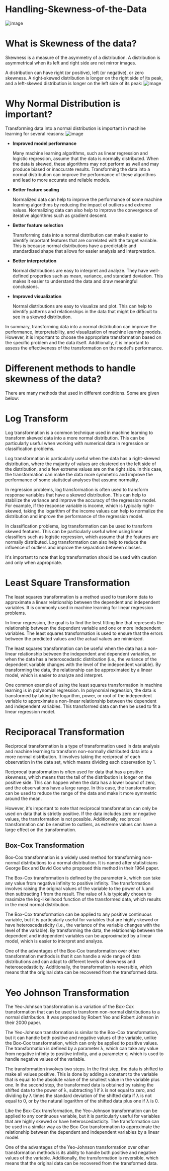 # Handling-Skewness-of-the-Data
![image](https://user-images.githubusercontent.com/92606737/222619099-38033234-1c5a-4bae-9587-0c3296644206.png)

# What is Skewness of the data?
Skewness is a measure of the asymmetry of a distribution. A distribution is asymmetrical when its left and right side are not mirror images.

A distribution can have right (or positive), left (or negative), or zero skewness. A right-skewed distribution is longer on the right side of its peak, and a left-skewed distribution is longer on the left side of its peak:
![image](https://user-images.githubusercontent.com/92606737/222619252-4de0d028-05b0-4994-96d8-8d840f375153.png)



# Why Normal Distribution is important?
Transforming data into a normal distribution is important in machine learning for several reasons:
![image](https://user-images.githubusercontent.com/92606737/222619873-4705b99e-e05d-43d0-a4eb-7f652b3c230d.png)

- __Improved model performance__

     Many machine learning algorithms, such as linear regression and logistic regression, assume that the data is normally distributed. When the data is skewed, these algorithms may not perform as well and may produce biased or inaccurate results. Transforming the data into a normal distribution can improve the performance of these algorithms and lead to more accurate and reliable models.

- __Better feature scaling__
   
   Normalized data can help to improve the performance of some machine learning algorithms by reducing the impact of outliers and extreme values. Normalizing data can also help to improve the convergence of iterative algorithms such as gradient descent.

- __Better feature selection__
  
  Transforming data into a normal distribution can make it easier to identify important features that are correlated with the target variable. This is because normal distributions have a predictable and standardized shape that allows for easier analysis and interpretation.

- __Better interpretation__
    
   Normal distributions are easy to interpret and analyze. They have well-defined properties such as mean, variance, and standard deviation. This makes it easier to understand the data and draw meaningful conclusions.

- __Improved visualization__

   Normal distributions are easy to visualize and plot. This can help to identify patterns and relationships in the data that might be difficult to see in a skewed distribution.

In summary, transforming data into a normal distribution can improve the performance, interpretability, and visualization of machine learning models. However, it is important to choose the appropriate transformation based on the specific problem and the data itself. Additionally, it is important to assess the effectiveness of the transformation on the model's performance.


# Differenent methods to handle skewness of the data?
There are many methods that used in different conditions. Some are given below:
# Log Transform
   
   Log transformation is a common technique used in machine learning to transform skewed data into a more normal distribution. This can be particularly useful when working with numerical data in regression or classification problems.
   
   Log transformation is particularly useful when the data has a right-skewed distribution, where the majority of values are clustered on the left side of the distribution, and a few extreme values are on the right side. In this case, the transformation can make the data more symmetric and improve the performance of some statistical analyses that assume normality.

  In regression problems, log transformation is often used to transform response variables that have a skewed distribution. This can help to stabilize the variance and improve the accuracy of the regression model. For example, if the response variable is income, which is typically right-skewed, taking the logarithm of the income values can help to normalize the distribution and improve the performance of the regression model.

  In classification problems, log transformation can be used to transform skewed features. This can be particularly useful when using linear classifiers such as logistic regression, which assume that the features are normally distributed. Log transformation can also help to reduce the influence of outliers and improve the separation between classes.

  It's important to note that log transformation should be used with caution and only when appropriate.

 
# Least Square Transformation

The least squares transformation is a method used to transform data to approximate a linear relationship between the dependent and independent variables. It is commonly used in machine learning for linear regression problems.

In linear regression, the goal is to find the best fitting line that represents the relationship between the dependent variable and one or more independent variables. The least squares transformation is used to ensure that the errors between the predicted values and the actual values are minimized.

The least squares transformation can be useful when the data has a non-linear relationship between the independent and dependent variables, or when the data has a heteroscedastic distribution (i.e., the variance of the dependent variable changes with the level of the independent variable). By transforming the data, the relationship can be approximated by a linear model, which is easier to analyze and interpret.

One common example of using the least squares transformation in machine learning is in polynomial regression. In polynomial regression, the data is transformed by taking the logarithm, power, or root of the independent variable to approximate a non-linear relationship between the dependent and independent variables. This transformed data can then be used to fit a linear regression model.

# Reciporacal Transformation 

Reciprocal transformation is a type of transformation used in data analysis and machine learning to transform non-normally distributed data into a more normal distribution. It involves taking the reciprocal of each observation in the data set, which means dividing each observation by 1.

Reciprocal transformation is often used for data that has a positive skewness, which means that the tail of the distribution is longer on the positive side. This can happen when the data has a lower bound of zero, and the observations have a large range. In this case, the transformation can be used to reduce the range of the data and make it more symmetric around the mean.

However, it's important to note that reciprocal transformation can only be used on data that is strictly positive. If the data includes zero or negative values, the transformation is not possible. Additionally, reciprocal transformation can be sensitive to outliers, as extreme values can have a large effect on the transformation.

## Box-Cox Transformation 

Box-Cox transformation is a widely used method for transforming non-normal distributions to a normal distribution. It is named after statisticians George Box and David Cox who proposed this method in their 1964 paper.

The Box-Cox transformation is defined by the parameter λ, which can take any value from negative infinity to positive infinity. The transformation involves raising the original values of the variable to the power of λ and then subtracting 1 from the result. The value of λ is typically chosen to maximize the log-likelihood function of the transformed data, which results in the most normal distribution.

The Box-Cox transformation can be applied to any positive continuous variable, but it is particularly useful for variables that are highly skewed or have heteroscedasticity (i.e., the variance of the variable changes with the level of the variable). By transforming the data, the relationship between the dependent and independent variables can be approximated by a linear model, which is easier to interpret and analyze.

One of the advantages of the Box-Cox transformation over other transformation methods is that it can handle a wide range of data distributions and can adapt to different levels of skewness and heteroscedasticity. Additionally, the transformation is reversible, which means that the original data can be recovered from the transformed data.

# Yeo Johnson Transformation 

The Yeo-Johnson transformation is a variation of the Box-Cox transformation that can be used to transform non-normal distributions to a normal distribution. It was proposed by Robert Yeo and Robert Johnson in their 2000 paper.

The Yeo-Johnson transformation is similar to the Box-Cox transformation, but it can handle both positive and negative values of the variable, unlike the Box-Cox transformation, which can only be applied to positive values. The transformation is defined by a parameter λ, which can take any value from negative infinity to positive infinity, and a parameter σ, which is used to handle negative values of the variable.

The transformation involves two steps. In the first step, the data is shifted to make all values positive. This is done by adding a constant to the variable that is equal to the absolute value of the smallest value in the variable plus one. In the second step, the transformed data is obtained by raising the shifted data to the power of λ, subtracting 1 if λ is not equal to zero, and dividing by λ times the standard deviation of the shifted data if λ is not equal to 0, or by the natural logarithm of the shifted data plus one if λ is 0.

Like the Box-Cox transformation, the Yeo-Johnson transformation can be applied to any continuous variable, but it is particularly useful for variables that are highly skewed or have heteroscedasticity. The transformation can be used in a similar way as the Box-Cox transformation to approximate the relationship between the dependent and independent variables by a linear model.

One of the advantages of the Yeo-Johnson transformation over other transformation methods is its ability to handle both positive and negative values of the variable. Additionally, the transformation is reversible, which means that the original data can be recovered from the transformed data.
